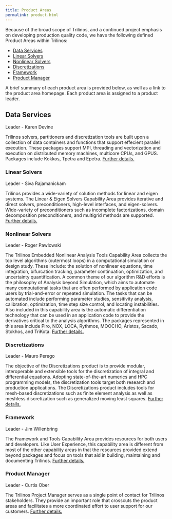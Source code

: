 ```yaml
---
title: Product Areas
permalink: product.html
---
```


Because of the broad scope of Trilinos, and a continued project emphasis on developing production quality code, we have the following defined Product Areas within Trilinos:
- [Data Services](#data-services)   
- [Linear Solvers](#linear-solvers)      
- [Nonlinear Solvers](#nonlinear-solvers)    
- [Discretizations](#discretizations)    
- [Framework](#framework)  
- [Product Manager](#product-manager)  

A brief summary of each product area is provided below, as well as a link to the product area homepage. Each product area is assigned to a product leader.

## Data Services
Leader - Karen Devine

Trilinos solvers, partitioners and discretization tools are built upon a collection of data containers and functions that support effecient parallel execution.  These packages support MPI, threading and vectorization and execution on distributed memory machines, multicore CPUs, and GPUS.  Packages include Kokkos, Tpetra and Epetra.  [Further details.](products/data.md)

### Linear Solvers
Leader - Siva Rajamanickam

Trilinos provides a wide-variety of solution methods for linear and eigen systems. The Linear & Eigen Solvers Capability Area provides iterative and direct solvers, preconditioners, high-level interfaces, and eigen-solvers. Wide-variety of  preconditioners such as incomplete factorizations, domain decomposition preconditioners, and multigrid methods are supported. [Further details.](products/linear.md) <a name="NonlinearSolvers"></a>

### Nonlinear Solvers
Leader - Roger Pawlowski

The Trilinos Embedded Nonlinear Analysis Tools Capability Area collects the top level algorithms (outermost loops) in a computational simulation or design study. These include: the solution of nonlinear equations, time integration, bifurcation tracking, parameter continuation, optimization, and uncertainty quantification. A common theme of our algorithm R&D efforts is the philosophy of Analysis beyond Simulation, which aims to automate many computational tasks that are often performed by application code users by trial-and-error or repeated simulation. The tasks that can be automated include performing parameter studies, sensitivity analysis, calibration, optimization, time step size control, and locating instabilities. Also included in this capability area is the automatic differentiation technology that can be used in an application code to provide the derivatives critical to the analysis algorithms.  The packages represented in this area include Piro, NOX, LOCA, Rythmos, MOOCHO, Aristos, Sacado, Stokhos, and TriKota.   [Further details.](products/nonlinear.md)

### Discretizations
Leader - Mauro Perego

The objective of the Discretizations product is to provide modular, interoperable and extensible tools for the discretization of integral and differential equations. Adopting state-of-the-art numerics and HPC programming models, the discretization tools target both research and production applications. The Discretizations product includes tools for mesh-based discretizations such as finite element analysis as well as meshless discretization such as generalized moving least squares. [Further details.](products/discretizations.md) <a name="ScalableLinearAlgebra"></a>

### Framework
Leader - Jim Willenbring

The Framework and Tools Capability Area provides resources for both users and developers. Like User Experience, this capability area is different from most of the other capability areas in that the resources provided extend beyond packages and focus on tools that aid in building, maintaining and documenting Trilinos.  [Further details.](products/framework.md) <a name="SoftwareEngineering"></a>

### Product Manager
Leader - Curtis Ober

The Trilinos Project Manager serves as a single point of contact for Trilinos stakeholders.  They provide an important role that crosscuts the product areas and facilitates a more coordinated effort to user support for our customers.  [Further details.](products/productmanager.md)
